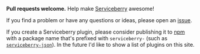 **Pull requests welcome.** Help make [Serviceberry](https://github.com/bob-gray/serviceberry) awesome!

If you find a problem or have any questions or ideas, please open an
[issue](https://github.com/bob-gray/serviceberry/issues).

If you create a Serviceberry plugin, please consider publishing it to [npm](https://npmjs.org)
with a package name that's prefixed with `serviceberry-` (such as
[`serviceberry-json`](https://www.npmjs.com/package/serviceberry-json)). In the
future I'd like to show a list of plugins on this site.
